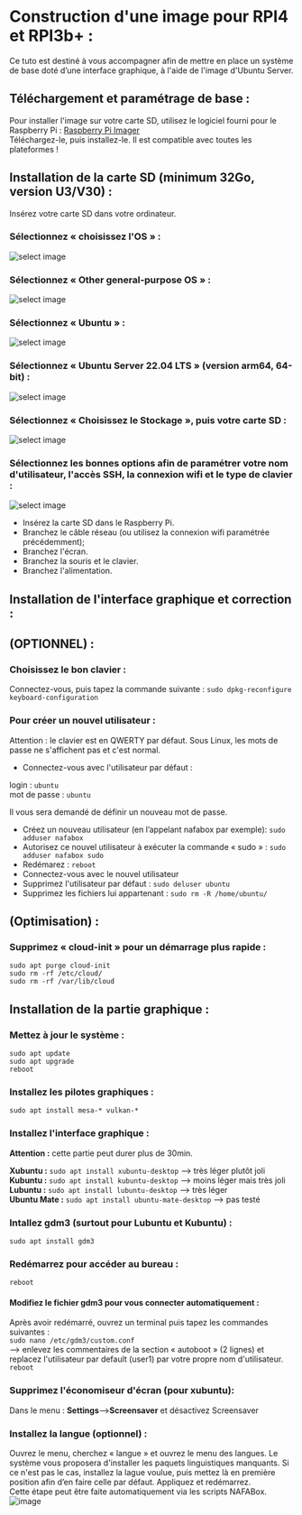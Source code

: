 # Construction d'une image pour RPI4 et RPI3b+ :   

Ce tuto est destiné à vous accompagner afin de mettre en place un système de base doté d’une interface graphique, à l'aide de l'image d'Ubuntu Server. 

## Téléchargement et paramétrage de base :

Pour installer l'image sur votre carte SD, utilisez le logiciel fourni pour le Raspberry Pi :
[Raspberry Pi Imager](https://www.raspberrypi.org/software/)   
Téléchargez-le, puis installez-le. Il est compatible avec toutes les plateformes !

## Installation de la carte SD (minimum 32Go, version U3/V30) :

Insérez votre carte SD dans votre ordinateur.   

### Sélectionnez « choisissez l'OS » :   
![select image](https://github.com/Patrick-81/NAFABox/raw/master/doc/rpi_install_1.JPG)

### Sélectionnez « Other general-purpose OS » :   
![select image](https://github.com/Patrick-81/NAFABox/raw/master/doc/rpi_install_2.JPG)

### Sélectionnez « Ubuntu » :   
![select image](https://github.com/Patrick-81/NAFABox/raw/master/doc/rpi_install_3.JPG)

### Sélectionnez « Ubuntu Server 22.04 LTS » (version arm64, 64-bit) :   
![select image](https://github.com/Patrick-81/NAFABox/raw/master/doc/rpi_install_4.JPG)

### Sélectionnez « Choisissez le Stockage », puis votre carte SD :   
![select image](https://github.com/Patrick-81/NAFABox/raw/master/doc/rpi_install_5.JPG)

### Sélectionnez les bonnes options afin de paramétrer votre nom d'utilisateur, l'accès SSH, la connexion wifi et le type de clavier :   
![select image](https://github.com/Patrick-81/NAFABox/raw/master/doc/rpi_install_6.JPG)


- Insérez la carte SD dans le Raspberry Pi.    
- Branchez le câble réseau (ou utilisez la connexion wifi paramétrée précédemment);   
- Branchez l'écran.
- Branchez la souris et le clavier.
- Branchez l'alimentation.

## Installation de l'interface graphique et correction :

## (OPTIONNEL) :
### Choisissez le bon clavier :
Connectez-vous, puis tapez la commande suivante : 
`sudo dpkg-reconfigure keyboard-configuration`
### Pour créer un nouvel utilisateur :
Attention : le clavier est en QWERTY par défaut. Sous Linux, les mots de passe ne s'affichent pas et c'est normal.  
- Connectez-vous avec l'utilisateur par défaut :

login : `ubuntu`   
mot de passe : `ubuntu`

Il vous sera demandé de définir un nouveau mot de passe.

- Créez un nouveau utilisateur (en l’appelant nafabox par exemple):
`sudo adduser nafabox`   
- Autorisez ce nouvel utilisateur à exécuter la commande « sudo » :
`sudo adduser nafabox sudo`   
- Redémarez :
`reboot`
- Connectez-vous avec le nouvel utilisateur
- Supprimez l'utilisateur par défaut :
`sudo deluser ubuntu`   
- Supprimez les fichiers lui appartenant :
`sudo rm -R /home/ubuntu/`

## (Optimisation) :
### Supprimez « cloud-init » pour un démarrage plus rapide :

`sudo apt purge cloud-init`   
`sudo rm -rf /etc/cloud/`   
`sudo rm -rf /var/lib/cloud`   

## Installation de la partie graphique :
### Mettez à jour le système :
`sudo apt update`  
`sudo apt upgrade`   
`reboot`

### Installez les pilotes graphiques :
`sudo apt install mesa-* vulkan-*`

### Installez l'interface graphique : 
__Attention :__ cette partie peut durer plus de 30min.

__Xubuntu :__ `sudo apt install xubuntu-desktop` --> très léger plutôt joli   
__Kubuntu :__ `sudo apt install kubuntu-desktop` --> moins léger mais très joli   
__Lubuntu :__ `sudo apt install lubuntu-desktop` --> très léger   
__Ubuntu Mate :__ `sudo apt install ubuntu-mate-desktop` --> pas testé

### Intallez gdm3 (surtout pour Lubuntu et Kubuntu) :
`sudo apt install gdm3`    

### Redémarrez pour accéder au bureau :
`reboot`

#### Modifiez le fichier gdm3 pour vous connecter automatiquement :
Après avoir redémarré, ouvrez un terminal puis tapez les commandes suivantes :   
`sudo nano /etc/gdm3/custom.conf`   
--> enlevez les commentaires de la section « autoboot » (2 lignes) et replacez l'utilisateur par default (user1) par votre propre nom d'utilisateur.
`reboot`

### Supprimez l'économiseur d'écran (pour xubuntu):

Dans le menu : **Settings**-->**Screensaver** et désactivez Screensaver

### Installez la langue (optionnel) :

Ouvrez le menu, cherchez « langue » et ouvrez le menu des langues. Le système vous proposera d'installer les paquets linguistiques manquants. Si ce n'est pas le cas, installez la lague voulue, puis mettez là en première position afin d’en faire celle par défaut. Appliquez et redémarrez.   
Cette étape peut être faite automatiquement via les scripts NAFABox.
![image](https://user-images.githubusercontent.com/67007335/173664180-53d373fa-06e6-49f1-9fa2-8298e6b12fb0.png)
